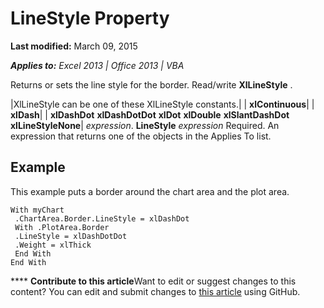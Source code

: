 
# LineStyle Property

 **Last modified:** March 09, 2015

 _**Applies to:** Excel 2013 | Office 2013 | VBA_

Returns or sets the line style for the border. Read/write 
 **XlLineStyle**
.



|XlLineStyle can be one of these XlLineStyle constants.|
| **xlContinuous**|
| **xlDash**|
| **xlDashDot** **xlDashDotDot** **xlDot** **xlDouble** **xlSlantDashDot** **xlLineStyleNone**|
 _expression_. **LineStyle**
 _expression_ Required. An expression that returns one of the objects in the Applies To list.

## Example

This example puts a border around the chart area and the plot area.


```
With myChart 
 .ChartArea.Border.LineStyle = xlDashDot 
 With .PlotArea.Border 
 .LineStyle = xlDashDotDot 
 .Weight = xlThick 
 End With 
End With
```


****   **Contribute to this article**Want to edit or suggest changes to this content? You can edit and submit changes to  [this article](https://github.com/jhershey00/VBA_Excel_Test/OpenXMLCon/articles/4783a76a-9e73-c605-ade5-be8fec821b1d.md) using GitHub.

